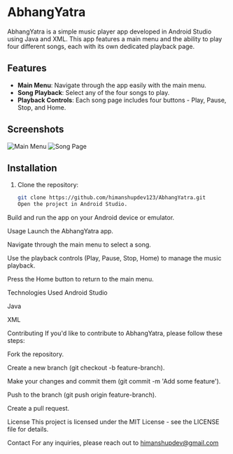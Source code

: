 # AbhangYatra

AbhangYatra is a simple music player app developed in Android Studio using Java and XML. This app features a main menu and the ability to play four different songs, each with its own dedicated playback page.

## Features

- **Main Menu**: Navigate through the app easily with the main menu.
- **Song Playback**: Select any of the four songs to play.
- **Playback Controls**: Each song page includes four buttons - Play, Pause, Stop, and Home.

## Screenshots

![Main Menu](path_to_screenshot)
![Song Page](path_to_screenshot)

## Installation

1. Clone the repository:
   ```bash
   git clone https://github.com/himanshupdev123/AbhangYatra.git
   Open the project in Android Studio.

Build and run the app on your Android device or emulator.

Usage
Launch the AbhangYatra app.

Navigate through the main menu to select a song.

Use the playback controls (Play, Pause, Stop, Home) to manage the music playback.

Press the Home button to return to the main menu.

Technologies Used
Android Studio

Java

XML

Contributing
If you'd like to contribute to AbhangYatra, please follow these steps:

Fork the repository.

Create a new branch (git checkout -b feature-branch).

Make your changes and commit them (git commit -m 'Add some feature').

Push to the branch (git push origin feature-branch).

Create a pull request.

License
This project is licensed under the MIT License - see the LICENSE file for details.

Contact
For any inquiries, please reach out to himanshupdev@gmail.com

